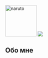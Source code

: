 <img alt="naruto" src="https://thumbs.gfycat.com/RareResponsibleBluebottle-max-1mb.gif" height="100px" />
<img src="https://www.codewars.com/users/BorshBlack/badges/large"/>

## Обо мне

<!--
**borshblack/borshblack** is a ✨ _special_ ✨ repository because its `README.md` (this file) appears on your GitHub profile.

Here are some ideas to get you started:

- 🔭 I’m currently working on ...
- 🌱 I’m currently learning ...
- 👯 I’m looking to collaborate on ...
- 🤔 I’m looking for help with ...
- 💬 Ask me about ...
- 📫 How to reach me: ...
- 😄 Pronouns: ...
- ⚡ Fun fact: ...
-->
